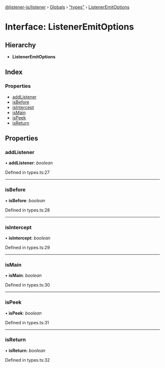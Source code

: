 [@listener-js/listener](../README.md) › [Globals](../globals.md) › ["types"](../modules/_types_.md) › [ListenerEmitOptions](_types_.listeneremitoptions.md)

# Interface: ListenerEmitOptions

## Hierarchy

* **ListenerEmitOptions**

## Index

### Properties

* [addListener](_types_.listeneremitoptions.md#addlistener)
* [isBefore](_types_.listeneremitoptions.md#isbefore)
* [isIntercept](_types_.listeneremitoptions.md#isintercept)
* [isMain](_types_.listeneremitoptions.md#ismain)
* [isPeek](_types_.listeneremitoptions.md#ispeek)
* [isReturn](_types_.listeneremitoptions.md#isreturn)

## Properties

###  addListener

• **addListener**: *boolean*

Defined in types.ts:27

___

###  isBefore

• **isBefore**: *boolean*

Defined in types.ts:28

___

###  isIntercept

• **isIntercept**: *boolean*

Defined in types.ts:29

___

###  isMain

• **isMain**: *boolean*

Defined in types.ts:30

___

###  isPeek

• **isPeek**: *boolean*

Defined in types.ts:31

___

###  isReturn

• **isReturn**: *boolean*

Defined in types.ts:32
